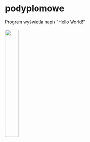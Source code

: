 # podyplomowe
Program wyświetla napis "Hello World!"<br><br>
<img src="https://nerdbot.com/wp-content/uploads/2020/01/1r3fn3-e1579990017466.jpg" width="30%" height="30%">
